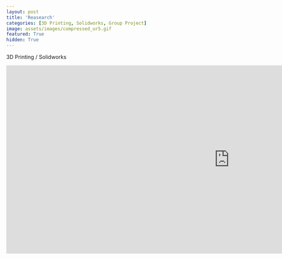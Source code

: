 ```yaml
---
layout: post
title: 'Reasearch'
categories: [3D Printing, Solidworks, Group Project]
image: assets/images/compressed_ur5.gif
featured: True
hidden: True
---
```


3D Printing / Solidworks

<div align="center"><iframe width="1184" height="500" src="https://www.youtube.com/embed/gyQQtJ2jm6k" title="robotic_sanding" frameborder="0" allow="accelerometer; autoplay; clipboard-write; encrypted-media; gyroscope; picture-in-picture" allowfullscreen></iframe></div>


